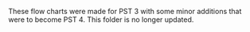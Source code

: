These flow charts were made for PST 3 with some minor additions that were to become PST 4.
This folder is no longer updated.